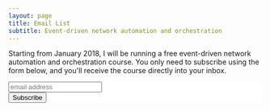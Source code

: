 ```yaml
---
layout: page
title: Email List
subtitle: Event-driven network automation and orchestration
---
```


<script type="application/ld+json">
{
  "@context": "http://schema.org",
  "@type": "Course",
  "name": "Event-driven network automation and orchestration",
  "description": "Event-driven network automation and orchestration course",
  "provider": {
    "@type": "Organization",
    "name": "Mircea Ulinic",
    "sameAs": "https://mirceaulinic.net/"
  }
}
</script>

Starting from January 2018, I will be running a free event-driven network
automation and orchestration course. You only need to subscribe using the form
below, and you'll receive the course directly into your inbox.

<!-- Begin MailChimp Signup Form -->
<link href="//cdn-images.mailchimp.com/embedcode/horizontal-slim-10_7.css" rel="stylesheet" type="text/css">
<style type="text/css">
  #mc_embed_signup{background:#fff; clear:left; font:14px Helvetica,Arial,sans-serif; width:100%;}
  /* Add your own MailChimp form style overrides in your site stylesheet or in this style block.
     We recommend moving this block and the preceding CSS link to the HEAD of your HTML file. */
</style>
<div id="mc_embed_signup">
<form action="https://mirceaulinic.us14.list-manage.com/subscribe/post?u=4d3e65e9c470a62dc341ce797&amp;id=bd27d97b29" method="post" id="mc-embedded-subscribe-form" name="mc-embedded-subscribe-form" class="validate" target="_blank" novalidate>
    <div id="mc_embed_signup_scroll">
  
  <input type="email" value="" name="EMAIL" class="email" id="mce-EMAIL" placeholder="email address" required>
    <!-- real people should not fill this in and expect good things - do not remove this or risk form bot signups-->
    <div style="position: absolute; left: -5000px;" aria-hidden="true"><input type="text" name="b_4d3e65e9c470a62dc341ce797_bd27d97b29" tabindex="-1" value=""></div>
    <div class="clear"><input type="submit" value="Subscribe" name="subscribe" id="mc-embedded-subscribe" class="button"></div>
    </div>
</form>
</div>

<!--End mc_embed_signup-->
